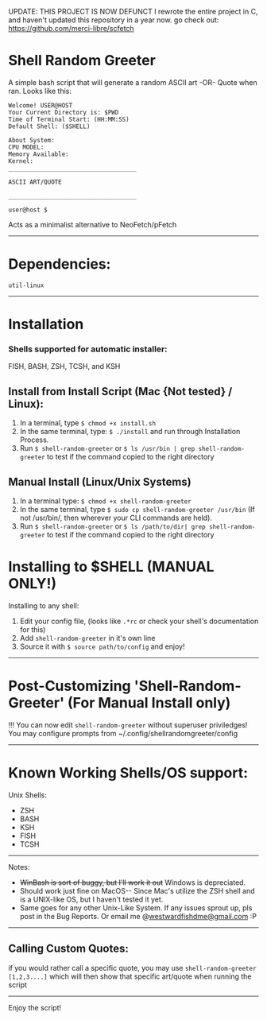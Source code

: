 UPDATE: THIS PROJECT IS NOW DEFUNCT
I rewrote the entire project in C, and haven't updated
this repository in a year now.
go check out:
https://github.com/merci-libre/scfetch


# Shell Random Greeter
A simple bash script that will generate a random ASCII art -OR- Quote when ran. Looks like this:

```
Welcome! USER@HOST
Your Current Directory is: $PWD
Time of Terminal Start: (HH:MM:SS)
Default Shell: ($SHELL)

About System:
CPU MODEL: 
Memory Available:
Kernel:
____________________________________

ASCII ART/QUOTE

____________________________________

user@host $
```
Acts as a minimalist alternative to NeoFetch/pFetch 

--------------------------------------------------------------------------------

# Dependencies:
`util-linux`

--------------------------------------------------------------------------------

# Installation
### Shells supported for automatic installer:
FISH, BASH, ZSH, TCSH, and KSH

## Install from Install Script (Mac {Not tested} / Linux):
1. In a terminal, type `$ chmod +x install.sh`
2. In the same terminal, type: `$ ./install` and run through Installation Process.
3. Run `$ shell-random-greeter` or `$ ls /usr/bin | grep shell-random-greeter` to test if the command copied to the right directory

## Manual Install (Linux/Unix Systems)
1. In a terminal type: `$ chmod +x shell-random-greeter`
2. In the same terminal, type `$ sudo cp shell-random-greeter /usr/bin` (If not /usr/bin/, then wherever your CLI commands are held).
3. Run `$ shell-random-greeter` or `$ ls /path/to/dir| grep shell-random-greeter` to test if the command copied to the right directory

# Installing to $SHELL (MANUAL ONLY!)
Installing to any shell:
1. Edit your config file, (looks like `.*rc` or check your shell's documentation for this)
2. Add `shell-random-greeter` in it's own line
3. Source it with `$ source path/to/config` and enjoy!

--------------------------------------------------------------------------------

# Post-Customizing 'Shell-Random-Greeter' (For Manual Install only)
!!! You can now edit `shell-random-greeter` without superuser priviledges!
You may configure prompts from ~/.config/shellrandomgreeter/config

--------------------------------------------------------------------------------

# Known Working Shells/OS support:
Unix Shells:
- ZSH
- BASH
- KSH
- FISH
- TCSH
--------------------------------------------------------------------------------
Notes:
- ~~WinBash is sort of buggy, but I'll work it out~~ Windows is depreciated.
- Should work just fine on MacOS-- Since Mac's utilize the ZSH shell and is a UNIX-like OS, but I haven't tested it yet.
- Same goes for any other Unix-Like System. If any issues sprout up, pls post in the Bug Reports. Or email me @westwardfishdme@gmail.com :P
--------------------------------------------------------------------------------
## Calling Custom Quotes:
if you would rather call a specific quote, you may use `shell-random-greeter [1,2,3....]` which will then show that specific art/quote when running the script 

--------------------------------------------------------------------------------
Enjoy the script!

